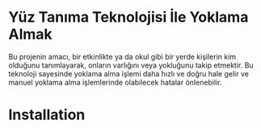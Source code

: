 # Yüz Tanıma Teknolojisi İle Yoklama Almak
Bu projenin amacı, bir etkinlikte ya da okul gibi bir yerde kişilerin kim olduğunu tanımlayarak, onların varlığını veya yokluğunu takip etmektir. Bu teknoloji sayesinde yoklama alma işlemi daha hızlı ve doğru hale gelir ve manuel yoklama alma işlemlerinde olabilecek hatalar önlenebilir.
# Installation
